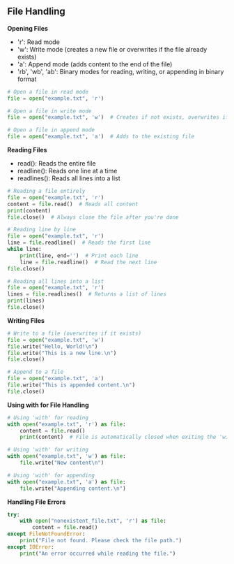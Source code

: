 ## File Handling ##  
**Opening Files**  
- 'r': Read mode
- 'w': Write mode (creates a new file or overwrites if the file already exists)
- 'a': Append mode (adds content to the end of the file)
- 'rb', 'wb', 'ab': Binary modes for reading, writing, or appending in binary format  
```python
# Open a file in read mode
file = open("example.txt", 'r')

# Open a file in write mode
file = open("example.txt", 'w')  # Creates if not exists, overwrites if exists

# Open a file in append mode
file = open("example.txt", 'a')  # Adds to the existing file
```
**Reading Files**  
- read(): Reads the entire file  
- readline(): Reads one line at a time  
- readlines(): Reads all lines into a list   
```python
# Reading a file entirely
file = open("example.txt", 'r')
content = file.read()  # Reads all content
print(content)
file.close()  # Always close the file after you're done

# Reading line by line
file = open("example.txt", 'r')
line = file.readline()  # Reads the first line
while line:
    print(line, end='')  # Print each line
    line = file.readline()  # Read the next line
file.close()

# Reading all lines into a list
file = open("example.txt", 'r')
lines = file.readlines()  # Returns a list of lines
print(lines)
file.close()
```
**Writing Files**   
```python
# Write to a file (overwrites if it exists)
file = open("example.txt", 'w')
file.write("Hello, World!\n")
file.write("This is a new line.\n")
file.close()

# Append to a file
file = open("example.txt", 'a')
file.write("This is appended content.\n")
file.close()
```
**Using with for File Handling**   
```python
# Using 'with' for reading
with open("example.txt", 'r') as file:
    content = file.read()
    print(content)  # File is automatically closed when exiting the 'with' block

# Using 'with' for writing
with open("example.txt", 'w') as file:
    file.write("New content\n")

# Using 'with' for appending
with open("example.txt", 'a') as file:
    file.write("Appending content.\n")
```
**Handling File Errors**   
```python
try:
    with open("nonexistent_file.txt", 'r') as file:
        content = file.read()
except FileNotFoundError:
    print("File not found. Please check the file path.")
except IOError:
    print("An error occurred while reading the file.")
```

